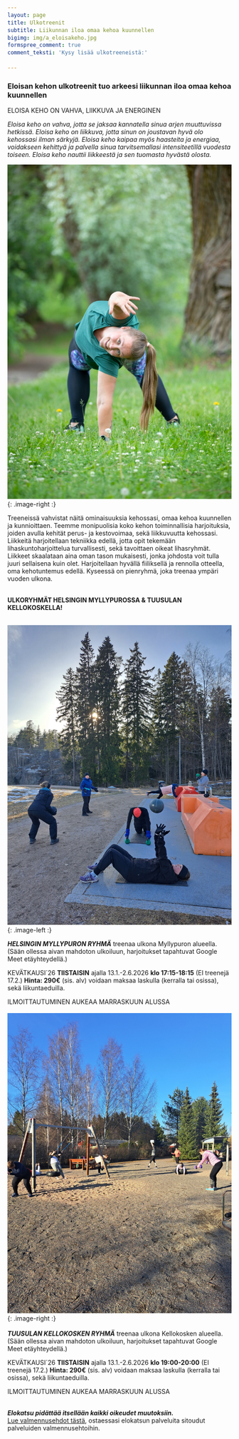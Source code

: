 ```yaml
---
layout: page
title: Ulkotreenit
subtitle: Liikunnan iloa omaa kehoa kuunnellen
bigimg: img/a_eloisakeho.jpg
formspree_comment: true
comment_teksti: 'Kysy lisää ulkotreeneistä:'

---
```

### **Eloisan kehon ulkotreenit**  tuo arkeesi liikunnan iloa omaa kehoa kuunnellen

<p></p>
<p class="otsikkolistapalkki">
ELOISA KEHO ON VAHVA, LIIKKUVA JA ENERGINEN
</p>

_Eloisa keho on vahva, jotta se jaksaa kannatella sinua arjen muuttuvissa hetkissä.
Eloisa keho on liikkuva, jotta sinun on joustavan hyvä olo kehossasi ilman särkyjä.
Eloisa keho kaipaa myös haasteita ja energiaa, voidakseen kehittyä ja palvella sinua tarvitsemallasi intensiteetillä
vuodesta toiseen. Eloisa keho nauttii liikkeestä ja sen tuomasta hyvästä olosta._

![Pienryhmätreeni](/img/ulkotreenit_1.jpg "eloisan kehon ulkotreenit"){: .image-right :}

Treeneissä vahvistat näitä ominaisuuksia kehossasi, omaa kehoa kuunnellen ja kunnioittaen. Teemme monipuolisia koko kehon toiminnallisia harjoituksia, joiden avulla kehität perus- ja kestovoimaa, sekä liikkuvuutta kehossasi. Liikkeitä harjoitellaan tekniikka edellä, jotta opit tekemään lihaskuntoharjoittelua turvallisesti, sekä tavoittaen oikeat lihasryhmät. Liikkeet skaalataan aina oman tason mukaisesti, jonka johdosta voit tulla juuri sellaisena kuin olet. Harjoitellaan hyvällä fiiliksellä ja rennolla otteella, oma kehotuntemus edellä. Kyseessä on pienryhmä, joka treenaa ympäri vuoden ulkona.  <br/><br/>

**ULKORYHMÄT HELSINGIN MYLLYPUROSSA & TUUSULAN KELLOKOSKELLA!** <br/><br/>

![Pienryhmätreeni](/img/myllypuro_treeni.jpg "Myllypuron pienryhmä"){: .image-left :}

***HELSINGIN MYLLYPURON RYHMÄ***
treenaa ulkona Myllypuron alueella. (Sään ollessa aivan mahdoton ulkoiluun, harjoitukset tapahtuvat Google Meet etäyhteydellä.)

KEVÄTKAUSI´26 **TIISTAISIN** ajalla 13.1.-2.6.2026 **klo 17:15-18:15** (EI treenejä 17.2.) **Hinta: 290€** (sis. alv) voidaan maksaa laskulla (kerralla tai osissa), sekä liikuntaeduilla.

ILMOITTAUTUMINEN AUKEAA MARRASKUUN ALUSSA
<br/><br/>
![Pienryhmätreeni](/img/kellokoski_treeni.jpg "Kellokosken pienryhma"){: .image-right :}
<br/><br/>
**_TUUSULAN KELLOKOSKEN RYHMÄ_**
treenaa ulkona Kellokosken alueella. (Sään ollessa aivan mahdoton ulkoiluun, harjoitukset tapahtuvat Google Meet etäyhteydellä.) 

KEVÄTKAUSI´26 **TIISTAISIN** ajalla 13.1.-2.6.2026 **klo 19:00-20:00** (EI treenejä 17.2.) **Hinta: 290€** (sis. alv) voidaan maksaa laskulla (kerralla tai osissa), sekä liikuntaeduilla.

ILMOITTAUTUMINEN AUKEAA MARRASKUUN ALUSSA
<br/><br/>

**_Elokatsu pidättää itsellään kaikki oikeudet muutoksiin._**  
[Lue valmennusehdot tästä](/valmennusehdot), ostaessasi elokatsun palveluita sitoudut palveluiden valmennusehtoihin.